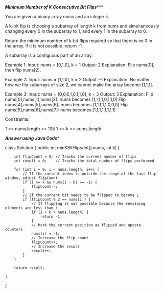 *******Minimum Number of K Consecutive Bit Flips**********

You are given a binary array nums and an integer k.

A k-bit flip is choosing a subarray of length k from nums and simultaneously changing every 0 in the subarray to 1, and every 1 in the subarray to 0.

Return the minimum number of k-bit flips required so that there is no 0 in the array. If it is not possible, return -1.

A subarray is a contiguous part of an array.
 
Example 1:
Input: nums = [0,1,0], k = 1
Output: 2
Explanation: Flip nums[0], then flip nums[2].

Example 2:
Input: nums = [1,1,0], k = 2
Output: -1
Explanation: No matter how we flip subarrays of size 2, we cannot make the array become [1,1,1].

Example 3:
Input: nums = [0,0,0,1,0,1,1,0], k = 3
Output: 3
Explanation: 
Flip nums[0],nums[1],nums[2]: nums becomes [1,1,1,1,0,1,1,0]
Flip nums[4],nums[5],nums[6]: nums becomes [1,1,1,1,1,0,0,0]
Flip nums[5],nums[6],nums[7]: nums becomes [1,1,1,1,1,1,1,1]
 
Constraints:

1 <= nums.length <= 105
1 <= k <= nums.length


*************Answer using Java Code**************


class Solution {
    public int minKBitFlips(int[] nums, int k) {

        int flipCount = 0; // Tracks the current number of flips
        int result = 0;    // Tracks the total number of flips performed

        for (int i = 0; i < nums.length; i++) {
            // If the current index is outside the range of the last flip window, adjust flipCount
            if (i >= k && nums[i - k] == -1) {
                flipCount--;
            }
            // If the current bit needs to be flipped to become 1
            if (flipCount % 2 == nums[i]) {
                // If flipping is not possible because the remaining elements are less than k
                if (i + k > nums.length) {
                    return -1;
                }
                // Mark the current position as flipped and update counters
                nums[i] = -1;
                // Increase the flip count
                flipCount++;
                // Increase the result
                result++;
            }
        }

        return result;
        
    }
}


